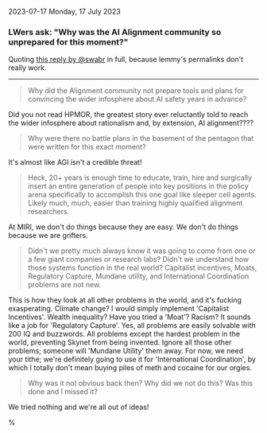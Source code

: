 2023-07-17 Monday, 17 July 2023

### LWers ask: "Why was the AI Alignment community so unprepared for this moment?"

Quoting [this reply by @swabr](https://awful.systems/u/swlabr) in full, because lemmy's permalinks don't really work.

---

> Why did the Alignment community not prepare tools and plans for convincing the wider infosphere about AI safety years in advance?

Did you not read HPMOR, the greatest story ever reluctantly told to reach the wider infosphere about rationalism and, by extension, AI alignment????

> Why were there no battle plans in the basement of the pentagon that were written for this exact moment?

It's almost like AGI isn't a credible threat!

> Heck, 20+ years is enough time to educate, train, hire and surgically insert an entire generation of people into key positions in the policy arena specifically to accomplish this one goal like sleeper cell agents. Likely much, much, easier than training highly qualified alignment researchers.

At MIRI, we don't do things because they are easy. We don't do things because we are grifters.

> Didn't we pretty much always know it was going to come from one or a few giant companies or research labs? Didn't we understand how those systems function in the real world? Capitalist incentives, Moats, Regulatory Capture, Mundane utility, and International Coordination problems are not new.

This is how they look at all other problems in the world, and it's fucking exasperating. Climate change? I would simply implement 'Capitalist Incentives'. Wealth inequality? Have you tried a 'Moat'? Racism? It sounds like a job for 'Regulatory Capture'. Yes, all problems are easily solvable with 200 IQ and buzzwords. All problems except the hardest problem in the world, preventing Skynet from being invented. Ignore all those other problems; someone will 'Mundane Utility' them away. For now, we need your tithe; we're definitely going to use it for 'International Coordination', by which I totally don't mean buying piles of meth and cocaine for our orgies.

> Why was it not obvious back then? Why did we not do this? Was this done and I missed it?

We tried nothing and we're all out of ideas!

%
